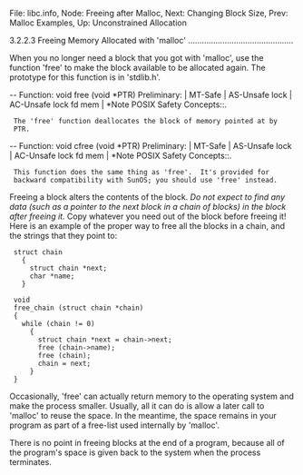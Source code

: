 File: libc.info,  Node: Freeing after Malloc,  Next: Changing Block Size,  Prev: Malloc Examples,  Up: Unconstrained Allocation

3.2.2.3 Freeing Memory Allocated with 'malloc'
..............................................

When you no longer need a block that you got with 'malloc', use the
function 'free' to make the block available to be allocated again.  The
prototype for this function is in 'stdlib.h'.

 -- Function: void free (void *PTR)
     Preliminary: | MT-Safe | AS-Unsafe lock | AC-Unsafe lock fd mem |
     *Note POSIX Safety Concepts::.

     The 'free' function deallocates the block of memory pointed at by
     PTR.

 -- Function: void cfree (void *PTR)
     Preliminary: | MT-Safe | AS-Unsafe lock | AC-Unsafe lock fd mem |
     *Note POSIX Safety Concepts::.

     This function does the same thing as 'free'.  It's provided for
     backward compatibility with SunOS; you should use 'free' instead.

   Freeing a block alters the contents of the block.  *Do not expect to
find any data (such as a pointer to the next block in a chain of blocks)
in the block after freeing it.*  Copy whatever you need out of the block
before freeing it!  Here is an example of the proper way to free all the
blocks in a chain, and the strings that they point to:

     struct chain
       {
         struct chain *next;
         char *name;
       }

     void
     free_chain (struct chain *chain)
     {
       while (chain != 0)
         {
           struct chain *next = chain->next;
           free (chain->name);
           free (chain);
           chain = next;
         }
     }

   Occasionally, 'free' can actually return memory to the operating
system and make the process smaller.  Usually, all it can do is allow a
later call to 'malloc' to reuse the space.  In the meantime, the space
remains in your program as part of a free-list used internally by
'malloc'.

   There is no point in freeing blocks at the end of a program, because
all of the program's space is given back to the system when the process
terminates.

